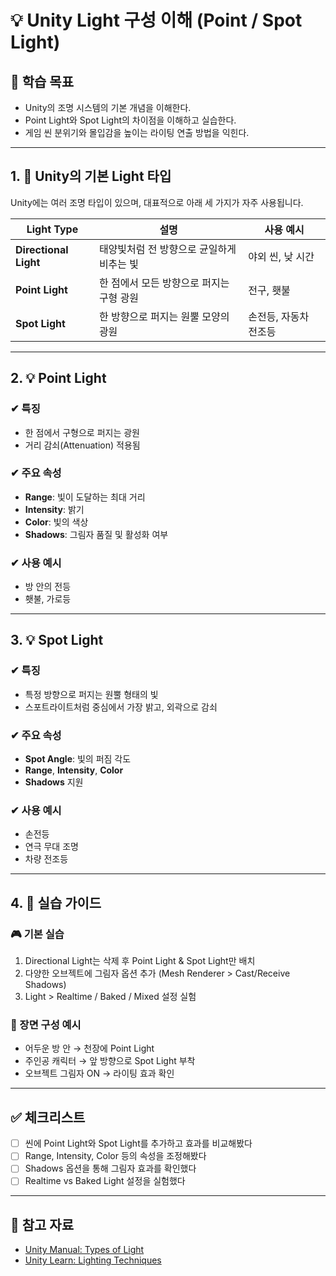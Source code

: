 # 💡 Unity Light 구성 이해 (Point / Spot Light)

## 🧠 학습 목표

- Unity의 조명 시스템의 기본 개념을 이해한다.
- Point Light와 Spot Light의 차이점을 이해하고 실습한다.
- 게임 씬 분위기와 몰입감을 높이는 라이팅 연출 방법을 익힌다.

---

## 1. 🔦 Unity의 기본 Light 타입

Unity에는 여러 조명 타입이 있으며, 대표적으로 아래 세 가지가 자주 사용됩니다.

| Light Type | 설명 | 사용 예시 |
|------------|------|-----------|
| **Directional Light** | 태양빛처럼 전 방향으로 균일하게 비추는 빛 | 야외 씬, 낮 시간 |
| **Point Light** | 한 점에서 모든 방향으로 퍼지는 구형 광원 | 전구, 횃불 |
| **Spot Light** | 한 방향으로 퍼지는 원뿔 모양의 광원 | 손전등, 자동차 전조등 |

---

## 2. 💡 Point Light

### ✔ 특징
- 한 점에서 구형으로 퍼지는 광원
- 거리 감쇠(Attenuation) 적용됨

### ✔ 주요 속성
- **Range**: 빛이 도달하는 최대 거리
- **Intensity**: 밝기
- **Color**: 빛의 색상
- **Shadows**: 그림자 품질 및 활성화 여부

### ✔ 사용 예시
- 방 안의 전등
- 횃불, 가로등

---

## 3. 💡 Spot Light

### ✔ 특징
- 특정 방향으로 퍼지는 원뿔 형태의 빛
- 스포트라이트처럼 중심에서 가장 밝고, 외곽으로 감쇠

### ✔ 주요 속성
- **Spot Angle**: 빛의 퍼짐 각도
- **Range**, **Intensity**, **Color**
- **Shadows** 지원

### ✔ 사용 예시
- 손전등
- 연극 무대 조명
- 차량 전조등

---

## 4. 🔧 실습 가이드

### 🎮 기본 실습

1. Directional Light는 삭제 후 Point Light & Spot Light만 배치
2. 다양한 오브젝트에 그림자 옵션 추가 (Mesh Renderer > Cast/Receive Shadows)
3. Light > Realtime / Baked / Mixed 설정 실험

### 🌃 장면 구성 예시

- 어두운 방 안 → 천장에 Point Light
- 주인공 캐릭터 → 앞 방향으로 Spot Light 부착
- 오브젝트 그림자 ON → 라이팅 효과 확인

---

## ✅ 체크리스트

- [ ] 씬에 Point Light와 Spot Light를 추가하고 효과를 비교해봤다
- [ ] Range, Intensity, Color 등의 속성을 조정해봤다
- [ ] Shadows 옵션을 통해 그림자 효과를 확인했다
- [ ] Realtime vs Baked Light 설정을 실험했다

---

## 🔗 참고 자료

- [Unity Manual: Types of Light](https://docs.unity3d.com/Manual/Lighting.html)
- [Unity Learn: Lighting Techniques](https://learn.unity.com/)

